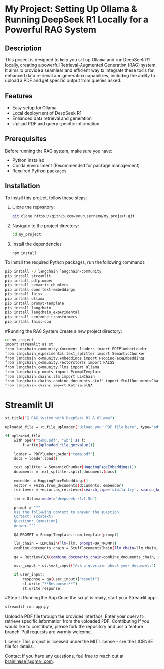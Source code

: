 # My Project: Setting Up Ollama & Running DeepSeek R1 Locally for a Powerful RAG System

## Description
This project is designed to help you set up Ollama and run DeepSeek R1 locally, creating a powerful Retrieval-Augmented Generation (RAG) system. It aims to provide a seamless and efficient way to integrate these tools for enhanced data retrieval and generation capabilities, including the ability to upload a PDF and get specific output from queries asked.

## Features
- Easy setup for Ollama
- Local deployment of DeepSeek R1
- Enhanced data retrieval and generation
- Upload PDF and query specific information

## Prerequisites
Before running the RAG system, make sure you have:

- Python installed
- Conda environment (Recommended for package management)
- Required Python packages

## Installation
To install this project, follow these steps:

1. Clone the repository:
    ```bash
    git clone https://github.com/yourusername/my_project.git
    ```
2. Navigate to the project directory:
    ```bash
    cd my_project
    ```
3. Install the dependencies:
    ```bash
    npm install
    ```

To install the required Python packages, run the following commands:

```bash
pip install -U langchain langchain-community
pip install streamlit
pip install pdfplumber
pip install semantic-chunkers
pip install open-text-embeddings
pip install faiss
pip install ollama
pip install prompt-template
pip install langchain
pip install langchain_experimental
pip install sentence-transformers
pip install faiss-cpu
```

#Running the RAG System
Create a new project directory:
```bash
cd my_project
import streamlit as st
from langchain_community.document_loaders import PDFPlumberLoader
from langchain_experimental.text_splitter import SemanticChunker
from langchain_community.embeddings import HuggingFaceEmbeddings
from langchain_community.vectorstores import FAISS
from langchain_community.llms import Ollama
from langchain.prompts import PromptTemplate
from langchain.chains.llm import LLMChain
from langchain.chains.combine_documents.stuff import StuffDocumentsChain
from langchain.chains import RetrievalQA
```
# Streamlit UI
```bash
st.title("📄 RAG System with DeepSeek R1 & Ollama")

uploaded_file = st.file_uploader("Upload your PDF file here", type="pdf")

if uploaded_file:
    with open("temp.pdf", "wb") as f:
        f.write(uploaded_file.getvalue())

    loader = PDFPlumberLoader("temp.pdf")
    docs = loader.load()

    text_splitter = SemanticChunker(HuggingFaceEmbeddings())
    documents = text_splitter.split_documents(docs)

    embedder = HuggingFaceEmbeddings()
    vector = FAISS.from_documents(documents, embedder)
    retriever = vector.as_retriever(search_type="similarity", search_kwargs={"k": 3})

    llm = Ollama(model="deepseek-r1:1.5b")

    prompt = """
    Use the following context to answer the question.
    Context: {context}
    Question: {question}
    Answer:"""

    QA_PROMPT = PromptTemplate.from_template(prompt)

    llm_chain = LLMChain(llm=llm, prompt=QA_PROMPT)
    combine_documents_chain = StuffDocumentsChain(llm_chain=llm_chain, document_variable_name="context")

    qa = RetrievalQA(combine_documents_chain=combine_documents_chain, retriever=retriever)

    user_input = st.text_input("Ask a question about your document:")

    if user_input:
        response = qa(user_input)["result"]
        st.write("**Response:**")
        st.write(response)
```
#Step 5: Running the App
Once the script is ready, start your Streamlit app:
```bash
streamlit run app.py
```

Upload a PDF file through the provided interface.
Enter your query to retrieve specific information from the uploaded PDF.
Contributing
If you would like to contribute, please fork the repository and use a feature branch. Pull requests are warmly welcome.

License
This project is licensed under the MIT License - see the LICENSE file for details.

Contact
If you have any questions, feel free to reach out at braininuse1@gmail.com.


